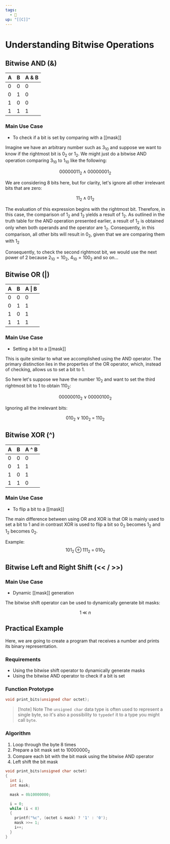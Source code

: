 ```yaml
---
tags:
  - 🌱
up: "[[C]]"
---
```

# Understanding Bitwise Operations

## Bitwise AND (&)

| A | B | A & B |
|---|---|-------|
| 0 | 0 |   0   |
| 0 | 1 |   0   |
| 1 | 0 |   0   |
| 1 | 1 |   1   |

### Main Use Case

- To check if a bit is set by comparing with a [[mask]]

Imagine we have an arbitrary number such as $3_{10}$ and suppose we want to know if the rightmost bit is $0_{2}$ or $1_{2}$. We might just do a bitwise $\text{AND}$ operation comparing $3_{10}$ to $1_{10}$ like the following:

$$
00000011_{2} \; \land \; 00000001_{2}
$$

We are considering 8 bits here, but for clarity, let's ignore all other irrelevant bits that are zero:

$$
11_{2} \; \land \; 01_{2}
$$

The evaluation of this expression begins with the rightmost bit. Therefore, in this case, the comparison of $1_{2}$ and $1_{2}$ yields a result of $1_{2}$. As outlined in the truth table for the $\text{AND}$ operation presented earlier, a result of $1_{2}$ is obtained only when both operands and the operator are $1_{2}$. Consequently, in this comparison, all other bits will result in $0_{2}$, given that we are comparing them with $1_{2}$

Consequently, to check the second rightmost bit, we would use the next power of 2 because $2_{10} = 10_{2}$,  $4_{10} = 100_{2}$ and so on...

## Bitwise OR (|)

| A | B | A \| B |
|---|---|--------|
| 0 | 0 |    0   |
| 0 | 1 |    1   |
| 1 | 0 |    1   |
| 1 | 1 |    1   |

### Main Use Case

- Setting a bit to a [[mask]]

This is quite similar to what we accomplished using the $\text{AND}$ operator. The primary distinction lies in the properties of the $\text{OR}$ operator, which, instead of checking, allows us to set a bit to 1.

So here let's suppose we have the number $10_{2}$ and want to set the third rightmost bit to 1 to obtain $110_{2}$:

$$
00000010_{2} \; \lor \; 00000100_{2}
$$

Ignoring all the irrelevant bits:

$$
010_{2} \; \lor \; 100_{2} \; = \; 110_{2}
$$

## Bitwise XOR (^)

| A | B | A ^ B |
|---|---|-------|
| 0 | 0 |   0   |
| 0 | 1 |   1   |
| 1 | 0 |   1   |
| 1 | 1 |   0   |

### Main Use Case

- To flip a bit to a [[mask]]

The main difference between using $\text{OR}$ and $\text{XOR}$ is that $\text{OR}$ is mainly used to set a bit to 1 and in contrast $\text{XOR}$ is used to flip a bit so $0_{2}$ becomes $1_{2}$ and $1_{2}$ becomes $0_{2}$.

Example:
$$
101_{2} \; \oplus \; 111_{2} \; = \; 010_{2}
$$

## Bitwise Left and Right Shift (<< / >>)

### Main Use Case

- Dynamic [[mask]] generation

The bitwise shift operator can be used to dynamically generate bit masks:

$$
1 \; \ll \; n
$$

## Practical Example

Here, we are going to create a program that receives a number and prints its binary representation.

### Requirements

- Using the bitwise shift operator to dynamically generate masks
- Using the bitwise $\text{AND}$ operator to check if a bit is set

### Function Prototype

```c
void print_bits(unsigned char octet);
```

> [!note] Note
> The `unsigned char` data type is often used to represent a single byte, so it's also a possibility to `typedef` it to a type you might call `byte`.

### Algorithm

1. Loop through the byte 8 times
2. Prepare a bit mask set to $10000000_{2}$
4. Compare each bit with the bit mask using the bitwise $\text{AND}$ operator
5. Left shift the bit mask

```c
void print_bits(unsigned char octet)
{
  int i;
  int mask;

  mask = 0b10000000;

  i = 0;
  while (i < 8)
  {
    printf("%c", (octet & mask) ? '1' : '0');
    mask >>= 1;
    i++;
  }
}
```
